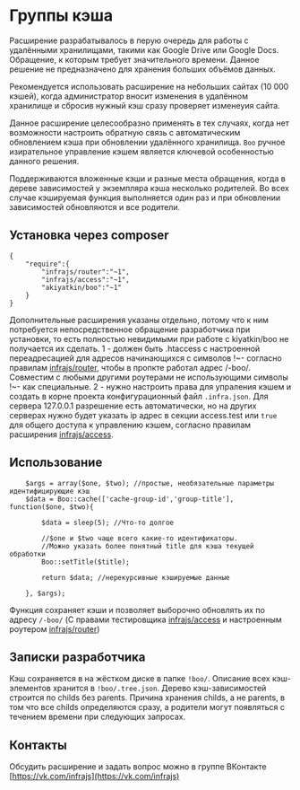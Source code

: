 # Группы кэша
Расширение разрабатывалось в перую очередь для работы с удалёнными хранилищами, такими как Google Drive или Google Docs. Обращение, к которым требует значительного времени. Данное решение не предназначено для хранения больших объёмов данных. 

Рекомендуется использовать расширение на небольших сайтах (10 000 кэшей), когда администратор вносит изменения в удалённом хранилище и сбросив нужный кэш сразу проверяет изменеyия сайта.

Данное расширение целесообразно применять в тех случаях, когда нет возможности настроить обратную связь с автоматическим обновлением кэша при обновлении удалённого хранилища. ```Boo``` ручное изирательное управление кэшем является ключевой особенностью данного решения.

Поддерживаются вложенные кэши и разные места обращения, когда в дереве зависимостей у экземпляра кэша несколько родителей. Во всех случае кэшируемая функция выполняется один раз и при обновлении зависимостей обновляются и все родители.

## Установка через composer

```
{
	"require":{
		"infrajs/router":"~1",
		"infrajs/access":"~1",
		"akiyatkin/boo":"~1"
	}
}
```
Дополнительные расширения указаны отдельно, потому что к ним потребуется непосредственное обращение разработчика при установки, то есть полностью невидимыми при работе с kiyatkin/boo не получается их сделать.
1 - должен быть .htaccess с настроенной переадресацией для адресов начинающихся с символов !~- согласно правилам [infrajs/router](https://github.com/infrajs/router), чтобы в пропкте работал адрес /-boo/. Совместим с любыми другими роутерами не использующими символы !~- как специальные.
2 - нужно настроить права для упраления кэшем и создать в корне проекта конфигурационный файл ```.infra.json```. Для сервера 127.0.0.1 разрешение есть автоматически, но на других серверах нужно будет указать ip адрес в секции access.test или ```true``` для общего доступа к управлению кэшем, согласно правилам расширения [infrajs/access](https://github.com/infrajs/access).

## Использование

```
	$args = array($one, $two); //простые, необязательные параметры идентифицирующие кэш
	$data = Boo::cache(['cache-group-id','group-title'], function($one, $two){
		
		$data = sleep(5); //Что-то долгое

		//$one и $two чаще всего какие-то идентификаторы.
		//Можно указать более понятный title для кэша текущей обработки
		Boo::setTitle($title);

		return $data; //нерекурсивные кэшируемые данные

	}, $args);
``` 
Функция сохраняет кэши и позволяет выборочно обновлять их по адресу ```/-boo/``` (С правами тестировщика [infrajs/access](https://github.com/infrajs/access) и настроенным роутером [infrajs/router](https://github.com/infrajs/router)) 

## Записки разработчика
Кэш сохраняется в на жёстком диске в папке ```!boo/```. Описание всех кэш-элементов хранится в ```!boo/.tree.json```. Дерево кэш-зависимостей строится по childs без parents. Причина хранения childs, а не parents, в том что все childs определяются сразу, а родители могут появляться с течением времени при следующих запросах.

## Контакты
Обсудить расширение и задать вопрос можно в группе ВКонтакте [https://vk.com/infrajs](https://vk.com/infrajs)
